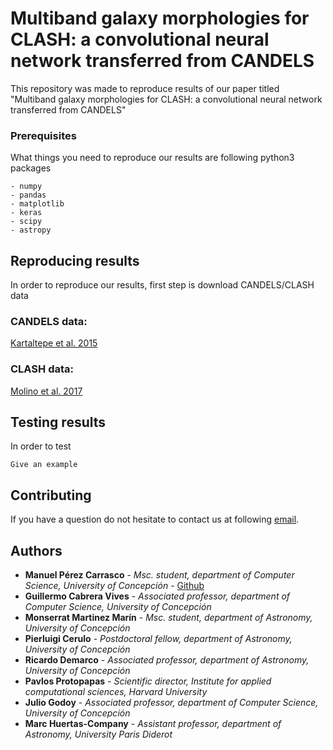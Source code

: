 # Multiband galaxy morphologies for CLASH: a convolutional neural network transferred from CANDELS

This repository was made to reproduce results of our paper titled "Multiband galaxy morphologies for CLASH: a convolutional neural network transferred from CANDELS"


### Prerequisites

What things you need to reproduce our results are following python3 packages

```
- numpy
- pandas
- matplotlib
- keras
- scipy
- astropy
```


## Reproducing results

In order to reproduce our results, first step is download CANDELS/CLASH data 

### CANDELS data:

[Kartaltepe et al. 2015](https://arxiv.org/pdf/1401.2455.pdf)

### CLASH data:

[Molino et al. 2017](https://arxiv.org/pdf/1705.02265.pdf)

## Testing results

In order to test 

```
Give an example
```


## Contributing

If you have a question do not hesitate to contact us at following [email](maperezc@udec.cl).

## Authors

* **Manuel Pérez Carrasco** - *Msc. student, department of Computer Science, University of Concepción* - [Github](https://github.com/mperezcarrasco/)
* **Guillermo Cabrera Vives** - *Associated professor, department of Computer Science, University of Concepción* 
* **Monserrat Martinez Marín** - *Msc. student, department of Astronomy, University of Concepción*
* **Pierluigi Cerulo** - *Postdoctoral fellow, department of Astronomy, University of Concepción*
* **Ricardo Demarco** - *Associated professor, department of Astronomy, University of Concepción*
* **Pavlos Protopapas** - *Scientific director, Institute for applied computational sciences, Harvard University*
* **Julio Godoy** - *Associated professor, department of Computer Science, University of Concepción*
* **Marc Huertas-Company** - *Assistant professor, department of Astronomy, University Paris Diderot*
